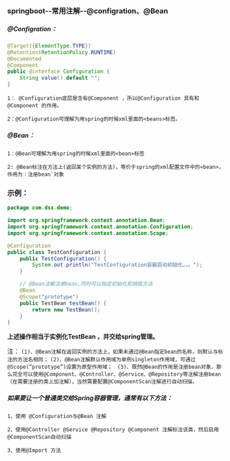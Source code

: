 ### springboot--常用注解--@configration、@Bean



##### @Configration：

```java
@Target({ElementType.TYPE})
@Retention(RetentionPolicy.RUNTIME)
@Documented
@Component
public @interface Configuration {
    String value() default "";
}
```

``1： @Configuration底层是含有@Component ，所以@Configuration 具有和 @Component 的作用。``

``2：@Configuration可理解为用spring的时候xml里面的<beans>标签。``

##### @Bean：

``1：@Bean可理解为用spring的时候xml里面的<bean>标签 ``

``2: @Bean标注在方法上(返回某个实例的方法)，等价于spring的xml配置文件中的<bean>，作用为：注册bean`对象``



### 示例：

```java
package com.dsx.demo;

import org.springframework.context.annotation.Bean;
import org.springframework.context.annotation.Configuration;
import org.springframework.context.annotation.Scope;

@Configuration
public class TestConfiguration {
    public TestConfiguration() {
        System.out.println("TestConfiguration容器启动初始化。。。");
    }

    // @Bean注解注册bean,同时可以指定初始化和销毁方法
    @Bean
    @Scope("prototype")
    public TestBean testBean() {
        return new TestBean();
    }
}
```

**上述操作相当于实例化TestBean ，并交给spring管理。**

注： 
``(1)、@Bean注解在返回实例的方法上，如果未通过@Bean指定bean的名称，则默认与标注的方法名相同；``
``(2)、@Bean注解默认作用域为单例singleton作用域，可通过@Scope(“prototype”)设置为原型作用域； ``
``(3)、既然@Bean的作用是注册bean对象，那么完全可以使用@Component、@Controller、@Service、@Repository等注解注册bean（在需要注册的类上加注解），当然需要配置@ComponentScan注解进行自动扫描。``



##### **如果要让一个普通类交给Spring容器管理，通常有以下方法：** 

``1、使用 @Configuration与@Bean 注解``

``2、使用@Controller @Service @Repository @Component 注解标注该类，然后启用@ComponentScan自动扫描``

``3、使用@Import 方法``

 

 

 

 

 